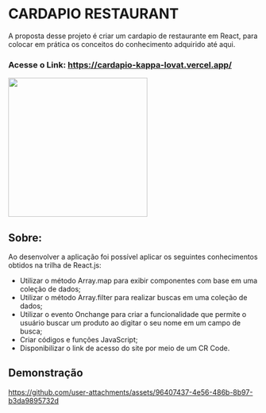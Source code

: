 # CARDAPIO RESTAURANT

A proposta desse projeto é criar um cardapio de restaurante em React, para colocar em prática os conceitos do conhecimento adquirido até aqui.

### Acesse o Link: https://cardapio-kappa-lovat.vercel.app/

<div >
  <img height="280em" src="./public/Capa.png" />
</div>

## Sobre:

Ao desenvolver a aplicação foi possível aplicar os seguintes conhecimentos obtidos na trilha de React.js:

 - Utilizar o método Array.map para exibir componentes com base em uma coleção de dados;
 - Utilizar o método Array.filter para realizar buscas em uma coleção de dados;
 - Utilizar o evento Onchange para criar a funcionalidade que permite o usuário buscar um produto ao digitar o seu nome em um campo de busca;
 - Criar códigos e funções JavaScript;
 - Disponibilizar o link de acesso do site por meio de um CR Code.


## Demonstração

https://github.com/user-attachments/assets/96407437-4e56-486b-8b97-b3da9895732d
